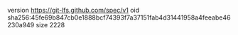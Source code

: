 version https://git-lfs.github.com/spec/v1
oid sha256:45fe69b847cb0e1888bcf74393f7a37151fab4d31441958a4feeabe46230a949
size 2228

